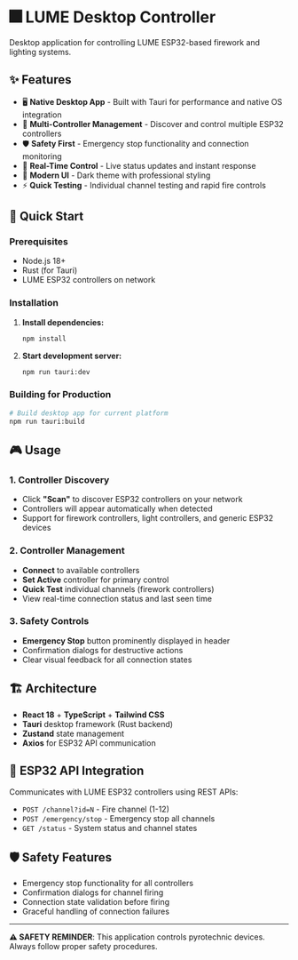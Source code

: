 # 🎆 LUME Desktop Controller

Desktop application for controlling LUME ESP32-based firework and lighting systems.

## ✨ Features

- 🖥️ **Native Desktop App** - Built with Tauri for performance and native OS integration
- 🎯 **Multi-Controller Management** - Discover and control multiple ESP32 controllers
- 🛡️ **Safety First** - Emergency stop functionality and connection monitoring
- 🎪 **Real-Time Control** - Live status updates and instant response
- 🎨 **Modern UI** - Dark theme with professional styling
- ⚡ **Quick Testing** - Individual channel testing and rapid fire controls

## 🚀 Quick Start

### Prerequisites

- Node.js 18+ 
- Rust (for Tauri)
- LUME ESP32 controllers on network

### Installation

1. **Install dependencies:**
   ```bash
   npm install
   ```

2. **Start development server:**
   ```bash
   npm run tauri:dev
   ```

### Building for Production

```bash
# Build desktop app for current platform
npm run tauri:build
```

## 🎮 Usage

### 1. Controller Discovery

- Click **"Scan"** to discover ESP32 controllers on your network
- Controllers will appear automatically when detected
- Support for firework controllers, light controllers, and generic ESP32 devices

### 2. Controller Management

- **Connect** to available controllers
- **Set Active** controller for primary control
- **Quick Test** individual channels (firework controllers)
- View real-time connection status and last seen time

### 3. Safety Controls

- **Emergency Stop** button prominently displayed in header
- Confirmation dialogs for destructive actions
- Clear visual feedback for all connection states

## 🏗️ Architecture

- **React 18** + **TypeScript** + **Tailwind CSS**
- **Tauri** desktop framework (Rust backend)
- **Zustand** state management
- **Axios** for ESP32 API communication

## 🔌 ESP32 API Integration

Communicates with LUME ESP32 controllers using REST APIs:
- `POST /channel?id=N` - Fire channel (1-12)
- `POST /emergency/stop` - Emergency stop all channels
- `GET /status` - System status and channel states

## 🛡️ Safety Features

- Emergency stop functionality for all controllers
- Confirmation dialogs for channel firing
- Connection state validation before firing
- Graceful handling of connection failures

---

**⚠️ SAFETY REMINDER**: This application controls pyrotechnic devices. Always follow proper safety procedures.

